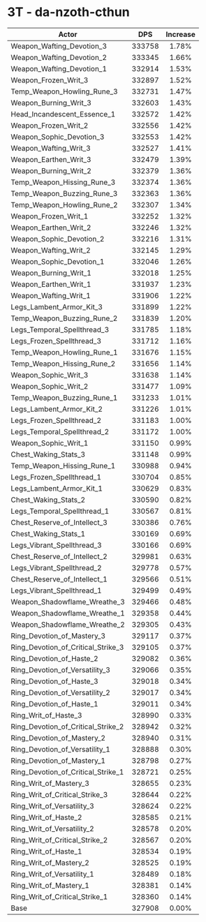 # 3T - da-nzoth-cthun
| Actor | DPS | Increase |
|---|:---:|:---:|
|Weapon_Wafting_Devotion_3|333758|1.78%|
|Weapon_Wafting_Devotion_2|333345|1.66%|
|Weapon_Wafting_Devotion_1|332914|1.53%|
|Weapon_Frozen_Writ_3|332897|1.52%|
|Temp_Weapon_Howling_Rune_3|332731|1.47%|
|Weapon_Burning_Writ_3|332603|1.43%|
|Head_Incandescent_Essence_1|332572|1.42%|
|Weapon_Frozen_Writ_2|332556|1.42%|
|Weapon_Sophic_Devotion_3|332553|1.42%|
|Weapon_Wafting_Writ_3|332527|1.41%|
|Weapon_Earthen_Writ_3|332479|1.39%|
|Weapon_Burning_Writ_2|332379|1.36%|
|Temp_Weapon_Hissing_Rune_3|332374|1.36%|
|Temp_Weapon_Buzzing_Rune_3|332363|1.36%|
|Temp_Weapon_Howling_Rune_2|332307|1.34%|
|Weapon_Frozen_Writ_1|332252|1.32%|
|Weapon_Earthen_Writ_2|332246|1.32%|
|Weapon_Sophic_Devotion_2|332216|1.31%|
|Weapon_Wafting_Writ_2|332145|1.29%|
|Weapon_Sophic_Devotion_1|332046|1.26%|
|Weapon_Burning_Writ_1|332018|1.25%|
|Weapon_Earthen_Writ_1|331937|1.23%|
|Weapon_Wafting_Writ_1|331906|1.22%|
|Legs_Lambent_Armor_Kit_3|331899|1.22%|
|Temp_Weapon_Buzzing_Rune_2|331839|1.20%|
|Legs_Temporal_Spellthread_3|331785|1.18%|
|Legs_Frozen_Spellthread_3|331712|1.16%|
|Temp_Weapon_Howling_Rune_1|331676|1.15%|
|Temp_Weapon_Hissing_Rune_2|331656|1.14%|
|Weapon_Sophic_Writ_3|331638|1.14%|
|Weapon_Sophic_Writ_2|331477|1.09%|
|Temp_Weapon_Buzzing_Rune_1|331233|1.01%|
|Legs_Lambent_Armor_Kit_2|331226|1.01%|
|Legs_Frozen_Spellthread_2|331183|1.00%|
|Legs_Temporal_Spellthread_2|331172|1.00%|
|Weapon_Sophic_Writ_1|331150|0.99%|
|Chest_Waking_Stats_3|331148|0.99%|
|Temp_Weapon_Hissing_Rune_1|330988|0.94%|
|Legs_Frozen_Spellthread_1|330704|0.85%|
|Legs_Lambent_Armor_Kit_1|330629|0.83%|
|Chest_Waking_Stats_2|330590|0.82%|
|Legs_Temporal_Spellthread_1|330567|0.81%|
|Chest_Reserve_of_Intellect_3|330386|0.76%|
|Chest_Waking_Stats_1|330169|0.69%|
|Legs_Vibrant_Spellthread_3|330166|0.69%|
|Chest_Reserve_of_Intellect_2|329981|0.63%|
|Legs_Vibrant_Spellthread_2|329778|0.57%|
|Chest_Reserve_of_Intellect_1|329566|0.51%|
|Legs_Vibrant_Spellthread_1|329499|0.49%|
|Weapon_Shadowflame_Wreathe_3|329466|0.48%|
|Weapon_Shadowflame_Wreathe_1|329358|0.44%|
|Weapon_Shadowflame_Wreathe_2|329305|0.43%|
|Ring_Devotion_of_Mastery_3|329117|0.37%|
|Ring_Devotion_of_Critical_Strike_3|329105|0.37%|
|Ring_Devotion_of_Haste_2|329082|0.36%|
|Ring_Devotion_of_Versatility_3|329066|0.35%|
|Ring_Devotion_of_Haste_3|329018|0.34%|
|Ring_Devotion_of_Versatility_2|329017|0.34%|
|Ring_Devotion_of_Haste_1|329011|0.34%|
|Ring_Writ_of_Haste_3|328990|0.33%|
|Ring_Devotion_of_Critical_Strike_2|328942|0.32%|
|Ring_Devotion_of_Mastery_2|328940|0.31%|
|Ring_Devotion_of_Versatility_1|328888|0.30%|
|Ring_Devotion_of_Mastery_1|328798|0.27%|
|Ring_Devotion_of_Critical_Strike_1|328721|0.25%|
|Ring_Writ_of_Mastery_3|328655|0.23%|
|Ring_Writ_of_Critical_Strike_3|328644|0.22%|
|Ring_Writ_of_Versatility_3|328624|0.22%|
|Ring_Writ_of_Haste_2|328585|0.21%|
|Ring_Writ_of_Versatility_2|328578|0.20%|
|Ring_Writ_of_Critical_Strike_2|328567|0.20%|
|Ring_Writ_of_Haste_1|328534|0.19%|
|Ring_Writ_of_Mastery_2|328525|0.19%|
|Ring_Writ_of_Versatility_1|328489|0.18%|
|Ring_Writ_of_Mastery_1|328381|0.14%|
|Ring_Writ_of_Critical_Strike_1|328360|0.14%|
|Base|327908|0.00%|
